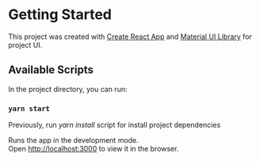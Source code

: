 # Getting Started

This project was created with [Create React App](https://github.com/facebook/create-react-app)
and [Material UI Library](https://material-ui.com/) for project UI.

## Available Scripts

In the project directory, you can run:

### `yarn start`

Previously, run _yarn install_ script for install project dependencies

Runs the app in the development mode.\
Open [http://localhost:3000](http://localhost:3000) to view it in the browser.
